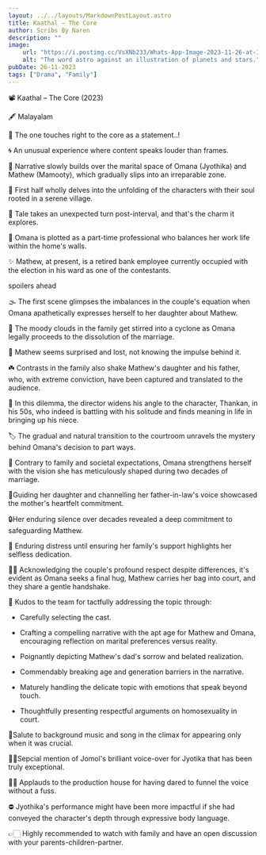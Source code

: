 ```yaml
---
layout: ../../layouts/MarkdownPostLayout.astro
title: Kaathal – The Core
author: Scribs By Naren
description: ""
image:
    url: "https://i.postimg.cc/VsXNb233/Whats-App-Image-2023-11-26-at-13-13-31.jpg"
    alt: "The word astro against an illustration of planets and stars."
pubDate: 26-11-2023
tags: ["Drama", "Family"]
---
```

📽️   Kaathal – The Core (2023)

🖋️ Malayalam 

🌟 The one touches right to the core as a statement..!

🌀 An unusual experience where content speaks louder than frames.

📜 Narrative slowly builds over the marital space of Omana (Jyothika) and Mathew (Mamooty), which gradually slips into an irreparable zone.

🍁 First half wholly delves into the unfolding of the characters with their soul rooted in a serene village.

🌊 Tale takes an unexpected turn post-interval, and that's the charm it explores.

🌼 Omana is plotted as a part-time professional who balances her work life within the home's walls.

✨ Mathew, at present, is a retired bank employee currently occupied with the election in his ward as one of the contestants.

spoilers ahead

🌫️ The first scene glimpses the imbalances in the couple's equation when Omana apathetically expresses herself to her daughter about Mathew.

🧩 The moody clouds in the family get stirred into a cyclone as Omana legally proceeds to the dissolution of the marriage.

🎳 Mathew seems surprised and lost, not knowing the impulse behind it.

☘️ Contrasts in the family also shake Mathew's daughter and his father, who, with extreme conviction, have been captured and translated to the audience.

💫 In this dilemma, the director widens his angle to the character, Thankan, in his 50s, who indeed is battling with his solitude and finds meaning in life in bringing up his niece.

🏷️ The gradual and natural transition to the courtroom unravels the mystery behind Omana's decision to part ways.

📌 Contrary to family and societal expectations, Omana strengthens herself with the vision she has meticulously shaped during two decades of marriage.

📍Guiding her daughter and channelling her father-in-law's voice showcased the mother's heartfelt commitment. 

🔒Her enduring silence over decades revealed a deep commitment to safeguarding Matthew. 

🔆 Enduring distress until ensuring her family's support highlights her selfless dedication.

🤌🏻 Acknowledging the couple's profound respect despite differences, it's evident as Omana seeks a final hug, Mathew carries her bag into court, and they share a gentle handshake.

🪭 Kudos to the team for tactfully addressing the topic through:

- Carefully selecting the cast.

- Crafting a compelling narrative with the apt age for Mathew and Omana, encouraging reflection on marital preferences versus reality.

- Poignantly depicting Mathew's dad's sorrow and belated realization.

- Commendably breaking age and generation barriers in the narrative.

- Maturely handling the delicate topic with emotions that speak beyond touch.

- Thoughtfully presenting respectful arguments on homosexuality in court.

🎼Salute to background music and song in the climax for appearing only when it was crucial.

✌🏻Sepcial mention of Jomol's brilliant voice-over for Jyotika that has been truly exceptional.

🙌🏻 Applauds to the production house for having dared to funnel the voice without a fuss.

⛔ Jyothika's performance might have been more impactful if she had conveyed the character's depth through expressive body language.

👉🏻 Highly recommended to watch with family and have an open discussion with your parents-children-partner.